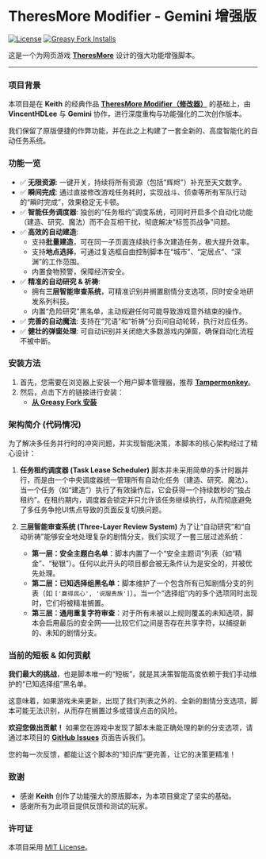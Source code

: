 # TheresMore Modifier - Gemini 增强版

[![License](https://img.shields.io/badge/license-MIT-blue.svg)](https://opensource.org/licenses/MIT)
[![Greasy Fork Installs](https://img.shields.io/greasyfork/i/541621.svg)](https://greasyfork.org/zh-CN/scripts/541621-theresmore-modifier-gemini-enhanced-edition)

这是一个为网页游戏 **[TheresMore](https://theresmoregame.g8hh.com.cn/)** 设计的强大功能增强脚本。

---

### 项目背景

本项目是在 **Keith** 的经典作品 **[TheresMore Modifier（修改器）](https://greasyfork.org/zh-CN/scripts/450000-theresmore-modifier)** 的基础上，由 **VincentHDLee** 与 **Gemini** 协作，进行深度重构与功能强化的二次创作版本。

我们保留了原版便捷的作弊功能，并在此之上构建了一套全新的、高度智能化的自动任务系统。

### 功能一览

* ✅ **无限资源**: 一键开关，持续将所有资源（包括“辉烬”）补充至天文数字。
* ✅ **瞬间完成**: 通过直接修改游戏任务耗时，实现战斗、侦查等所有军队行动的“瞬时完成”，效果稳定无卡顿。
* ✅ **智能任务调度器**: 独创的“任务租约”调度系统，可同时开启多个自动化功能（建造、研究、魔法）而不会互相干扰，彻底解决“标签页战争”问题。
* ✅ **高效的自动建造**:
    * 支持**批量建造**，可在同一子页面连续执行多次建造任务，极大提升效率。
    * 支持**地点选择**，可通过复选框自由控制脚本在“城市”、“定居点”、“深渊”的工作范围。
    * 内置食物预警，保障经济安全。
* ✅ **精准的自动研究 & 祈祷**:
    * 拥有**三层智能审查系统**，可精准识别并搁置剧情分支选项，同时安全地研发系列科技。
    * 内置“危险研究”黑名单，主动规避任何可能导致游戏意外结束的操作。
* ✅ **完善的自动魔法**: 支持在“咒语”和“祈祷”分页间自动轮转，执行对应任务。
* ✅ **健壮的弹窗处理**: 可自动识别并关闭绝大多数游戏内弹窗，确保自动化流程不被中断。

### 安装方法

1.  首先，您需要在浏览器上安装一个用户脚本管理器，推荐 **[Tampermonkey](https://www.tampermonkey.net/)**。
2.  然后，点击下方的链接进行安装：
    * **[从 Greasy Fork 安装](https://greasyfork.org/zh-CN/scripts/541621-theresmore-modifier-gemini-enhanced-edition)**

### 架构简介 (代码情况)

为了解决多任务并行时的冲突问题，并实现智能决策，本脚本的核心架构经过了精心设计：

1.  **任务租约调度器 (Task Lease Scheduler)**
    脚本并未采用简单的多计时器并行，而是由一个中央调度器统一管理所有自动化任务（建造、研究、魔法）。当一个任务（如“建造”）执行了有效操作后，它会获得一个持续数秒的“独占租约”。在租约期内，调度器会锁定并只允许该任务继续执行，从而彻底避免了多任务争抢UI焦点导致的页面反复切换问题。

2.  **三层智能审查系统 (Three-Layer Review System)**
    为了让“自动研究”和“自动祈祷”能够安全地处理复杂的剧情分支，我们实现了一套三层过滤系统：
    * **第一层：安全主题白名单**：脚本内置了一个“安全主题词”列表（如“精金”、“秘银”）。任何以此开头的项目都会被无条件认为是安全的，并被优先处理。
    * **第二层：已知选择组黑名单**：脚本维护了一个包含所有已知剧情分支的列表（如 `['赢得民心', '说服贵族']`）。当一个“选择组”内的多个选项同时出现时，它们将被精准搁置。
    * **第三层：通用重复字符审查**：对于所有未被以上规则覆盖的未知选项，脚本会启用最后的安全网——比较它们之间是否存在共享字符，以捕捉新的、未知的剧情分支。

### 当前的短板 & 如何贡献

**我们最大的挑战**，也是脚本唯一的“短板”，就是其决策智能高度依赖于我们手动维护的“已知选择组”黑名单。

这意味着，如果游戏未来更新，出现了我们列表之外的、全新的剧情分支选项，脚本可能无法识别，从而存在搁置过多或错误点击的风险。

**欢迎您做出贡献！** 如果您在游戏中发现了脚本未能正确处理的新的分支选项，请通过本项目的 **[GitHub Issues](https://github.com/VincentHDLee/TheresMore-Modifier/issues)** 页面告诉我们。

您的每一次反馈，都能让这个脚本的“知识库”更完善，让它的决策更精准！

### 致谢

* 感谢 **Keith** 创作了功能强大的原版脚本，为本项目奠定了坚实的基础。
* 感谢所有为此项目提供反馈和测试的玩家。

### 许可证

本项目采用 [MIT License](https://opensource.org/licenses/MIT)。